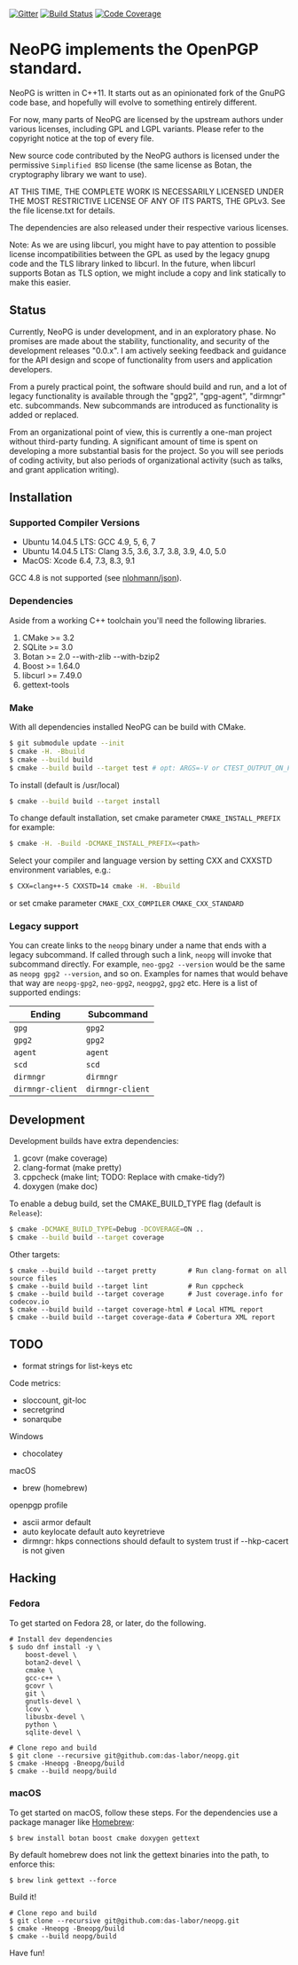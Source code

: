 [![Gitter](https://badges.gitter.im/das-labor/neopg.svg)](https://gitter.im/das-labor/neopg)
[![Build Status](https://travis-ci.org/das-labor/neopg.svg?branch=master)](https://travis-ci.org/das-labor/neopg)
[![Code Coverage](https://codecov.io/gh/das-labor/neopg/branch/master/graph/badge.svg)](https://codecov.io/gh/das-labor/neopg)

# NeoPG implements the OpenPGP standard.

NeoPG is written in C++11.  It starts out as an opinionated fork of
the GnuPG code base, and hopefully will evolve to something entirely
different.

For now, many parts of NeoPG are licensed by the upstream authors
under various licenses, including GPL and LGPL variants.  Please refer
to the copyright notice at the top of every file.

New source code contributed by the NeoPG authors is licensed under the
permissive `Simplified BSD` license (the same license as Botan, the
cryptography library we want to use).

AT THIS TIME, THE COMPLETE WORK IS NECESSARILY LICENSED UNDER THE MOST
RESTRICTIVE LICENSE OF ANY OF ITS PARTS, THE GPLv3.  See the file
license.txt for details.

The dependencies are also released under their respective various
licenses.

Note: As we are using libcurl, you might have to pay attention to
possible license incompatibilities between the GPL as used by the
legacy gnupg code and the TLS library linked to libcurl.  In the
future, when libcurl supports Botan as TLS option, we might include a
copy and link statically to make this easier.

## Status

Currently, NeoPG is under development, and in an exploratory phase.
No promises are made about the stability, functionality, and security
of the development releases "0.0.x".  I am actively seeking feedback
and guidance for the API design and scope of functionality from users
and application developers.

From a purely practical point, the software should build and run, and
a lot of legacy functionality is available through the "gpg2",
"gpg-agent", "dirmngr" etc. subcommands.  New subcommands are introduced as
functionality is added or replaced.

From an organizational point of view, this is currently a one-man
project without third-party funding.  A significant amount of time is
spent on developing a more substantial basis for the project.  So you
will see periods of coding activity, but also periods of
organizational activity (such as talks, and grant application
writing).

## Installation

### Supported Compiler Versions

* Ubuntu 14.04.5 LTS: GCC 4.9, 5, 6, 7
* Ubuntu 14.04.5 LTS: Clang 3.5, 3.6, 3.7, 3.8, 3.9, 4.0, 5.0
* MacOS: Xcode 6.4, 7.3, 8.3, 9.1

GCC 4.8 is not supported (see [nlohmann/json](https://github.com/nlohmann/json)).

### Dependencies

Aside from a working C++ toolchain you'll need the following libraries.

1. CMake >= 3.2
2. SQLite >= 3.0
3. Botan >= 2.0 --with-zlib --with-bzip2
4. Boost >= 1.64.0
5. libcurl >= 7.49.0
6. gettext-tools

### Make

With all dependencies installed NeoPG can be build with CMake.

```bash
$ git submodule update --init
$ cmake -H. -Bbuild
$ cmake --build build
$ cmake --build build --target test # opt: ARGS=-V or CTEST_OUTPUT_ON_FAILURE=1
```
To install (default is /usr/local)

```bash
$ cmake --build build --target install
```

To change default installation, set cmake parameter `CMAKE_INSTALL_PREFIX` for example:

```bash
$ cmake -H. -Build -DCMAKE_INSTALL_PREFIX=<path>
```

Select your compiler and language version by setting CXX and CXXSTD
environment variables, e.g.:

```bash
$ CXX=clang++-5 CXXSTD=14 cmake -H. -Bbuild
```
or set cmake parameter `CMAKE_CXX_COMPILER` `CMAKE_CXX_STANDARD`


### Legacy support

You can create links to the `neopg` binary under a name that ends with
a legacy subcommand.  If called through such a link, `neopg` will
invoke that subcommand directly.  For example, `neo-gpg2 --version`
would be the same as `neopg gpg2 --version`, and so on.  Examples for
names that would behave that way are `neopg-gpg2`, `neo-gpg2`,
`neogpg2`, `gpg2` etc.  Here is a list of supported endings:

| Ending           | Subcommand       |
| ---------------- | ---------------- |
| `gpg`            | `gpg2`           |
| `gpg2`           | `gpg2`           |
| `agent`          | `agent`          |
| `scd`            | `scd`            |
| `dirmngr`        | `dirmngr`        |
| `dirmngr-client` | `dirmngr-client` |

## Development

Development builds have extra dependencies:

1. gcovr (make coverage)
2. clang-format (make pretty)
3. cppcheck (make lint; TODO: Replace with cmake-tidy?)
4. doxygen (make doc)

To enable a debug build, set the CMAKE_BUILD_TYPE flag (default is `Release`):

```bash
$ cmake -DCMAKE_BUILD_TYPE=Debug -DCOVERAGE=ON ..
$ cmake --build build --target coverage
```

Other targets:

```
$ cmake --build build --target pretty        # Run clang-format on all source files
$ cmake --build build --target lint          # Run cppcheck
$ cmake --build build --target coverage      # Just coverage.info for codecov.io
$ cmake --build build --target coverage-html # Local HTML report
$ cmake --build build --target coverage-data # Cobertura XML report
```

## TODO

* format strings for list-keys etc

Code metrics:
- sloccount, git-loc
- secretgrind
- sonarqube

Windows
- chocolatey

macOS
- brew (homebrew)

openpgp profile
- ascii armor default
- auto keylocate default auto keyretrieve
- dirmngr: hkps connections should default to system trust if --hkp-cacert is not given

## Hacking

### Fedora
To get started on Fedora 28, or later, do the following.

```
# Install dev dependencies
$ sudo dnf install -y \
    boost-devel \
    botan2-devel \
    cmake \
    gcc-c++ \
    gcovr \
    git \
    gnutls-devel \
    lcov \
    libusbx-devel \
    python \
    sqlite-devel \

# Clone repo and build
$ git clone --recursive git@github.com:das-labor/neopg.git
$ cmake -Hneopg -Bneopg/build
$ cmake --build neopg/build
```

### macOS

To get started on macOS, follow these steps.
For the dependencies use a package manager like [Homebrew](https://brew.sh):

```
$ brew install botan boost cmake doxygen gettext
```

By default homebrew does not link the gettext binaries into the path, to enforce
this:

```
$ brew link gettext --force
```

Build it!

```
# Clone repo and build
$ git clone --recursive git@github.com:das-labor/neopg.git
$ cmake -Hneopg -Bneopg/build
$ cmake --build neopg/build
```

Have fun!
